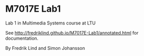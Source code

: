M7017E Lab1
===========

Lab 1 in Multimedia Systems course at LTU

See http://fredriklind.github.io/M7017E-Lab1/annotated.html for documentation.

By Fredrik Lind and Simon Johansson
